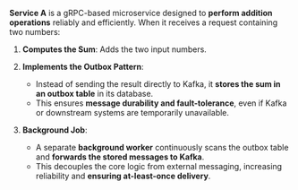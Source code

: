 
**Service A** is a gRPC-based microservice designed to **perform addition operations** reliably and efficiently. When it receives a request containing two numbers:

1. **Computes the Sum**: Adds the two input numbers.
2. **Implements the Outbox Pattern**:

   * Instead of sending the result directly to Kafka, it **stores the sum in an outbox table** in its database.
   * This ensures **message durability and fault-tolerance**, even if Kafka or downstream systems are temporarily unavailable.
3. **Background Job**:

   * A separate **background worker** continuously scans the outbox table and **forwards the stored messages to Kafka**.
   * This decouples the core logic from external messaging, increasing reliability and **ensuring at-least-once delivery**.
